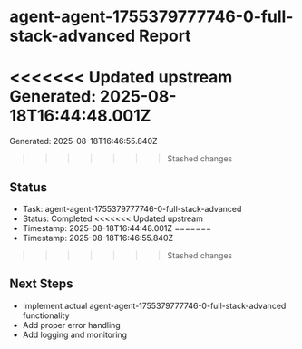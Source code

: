 # agent-agent-1755379777746-0-full-stack-advanced Report

<<<<<<< Updated upstream
Generated: 2025-08-18T16:44:48.001Z
=======
Generated: 2025-08-18T16:46:55.840Z
>>>>>>> Stashed changes

## Status
- Task: agent-agent-1755379777746-0-full-stack-advanced
- Status: Completed
<<<<<<< Updated upstream
- Timestamp: 2025-08-18T16:44:48.001Z
=======
- Timestamp: 2025-08-18T16:46:55.840Z
>>>>>>> Stashed changes

## Next Steps
- Implement actual agent-agent-1755379777746-0-full-stack-advanced functionality
- Add proper error handling
- Add logging and monitoring
